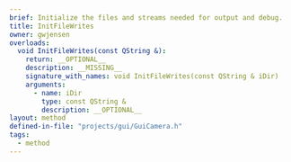 ```yaml
---
brief: Initialize the files and streams needed for output and debug.
title: InitFileWrites
owner: gwjensen
overloads:
  void InitFileWrites(const QString &):
    return: __OPTIONAL__
    description: __MISSING__
    signature_with_names: void InitFileWrites(const QString & iDir)
    arguments:
      - name: iDir
        type: const QString &
        description: __OPTIONAL__
layout: method
defined-in-file: "projects/gui/GuiCamera.h"
tags:
  - method
---
```

